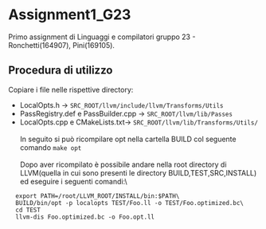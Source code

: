 # Assignment1_G23

Primo assignment di Linguaggi e compilatori gruppo 23 - Ronchetti(164907), Pini(169105).

## Procedura di utilizzo

Copiare i file nelle rispettive directory:

- LocalOpts.h -> <code>SRC_ROOT/llvm/include/llvm/Transforms/Utils</code>
- PassRegistry.def e PassBuilder.cpp -> <code>SRC_ROOT/llvm/lib/Passes</code>
- LocalOpts.cpp e CMakeLists.txt-> <code>SRC_ROOT/llvm/lib/Transforms/Utils/</code>\
  <br>
  In seguito si può ricompilare opt nella cartella BUILD col seguente comando <code>make opt</code>\
  <br>
  Dopo aver ricompilato è possibile andare nella root directory di LLVM(quella in cui sono presenti le directory BUILD,TEST,SRC,INSTALL) ed eseguire i seguenti comandi:\

```
  export PATH=/root/LLVM_ROOT/INSTALL/bin:$PATH\
  BUILD/bin/opt -p localopts TEST/Foo.ll -o TEST/Foo.optimized.bc\
  cd TEST
  llvm-dis Foo.optimized.bc -o Foo.opt.ll
```
